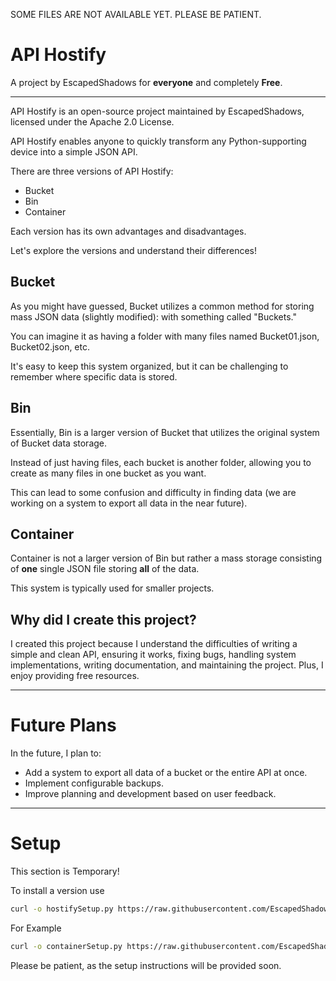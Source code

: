 SOME FILES ARE NOT AVAILABLE YET. PLEASE BE PATIENT.

# API Hostify

A project by EscapedShadows for **everyone** and completely **Free**.

---

API Hostify is an open-source project maintained by EscapedShadows, licensed under the Apache 2.0 License.

API Hostify enables anyone to quickly transform any Python-supporting device into a simple JSON API.

There are three versions of API Hostify:

- Bucket
- Bin
- Container

Each version has its own advantages and disadvantages.

Let's explore the versions and understand their differences!

## Bucket

As you might have guessed, Bucket utilizes a common method for storing mass JSON data (slightly modified): with something called "Buckets."

You can imagine it as having a folder with many files named Bucket01.json, Bucket02.json, etc.

It's easy to keep this system organized, but it can be challenging to remember where specific data is stored.

## Bin

Essentially, Bin is a larger version of Bucket that utilizes the original system of Bucket data storage.

Instead of just having files, each bucket is another folder, allowing you to create as many files in one bucket as you want.

This can lead to some confusion and difficulty in finding data (we are working on a system to export all data in the near future).

## Container

Container is not a larger version of Bin but rather a mass storage consisting of **one** single JSON file storing **all** of the data. 

This system is typically used for smaller projects.

## Why did I create this project?

I created this project because I understand the difficulties of writing a simple and clean API, ensuring it works, fixing bugs, handling system implementations, writing documentation, and maintaining the project. Plus, I enjoy providing free resources.

---

# Future Plans

In the future, I plan to:
- Add a system to export all data of a bucket or the entire API at once.
- Implement configurable backups.
- Improve planning and development based on user feedback.

---

# Setup

This section is Temporary!

To install a version use
```bash
curl -o hostifySetup.py https://raw.githubusercontent.com/EscapedShadows/Api-Hostify/main/{version}.py
```

For Example

```bash
curl -o containerSetup.py https://raw.githubusercontent.com/EscapedShadows/Api-Hostify/main/container.py
```

Please be patient, as the setup instructions will be provided soon.
